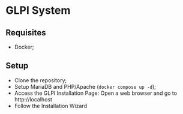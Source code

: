 # GLPI System


## Requisites

- Docker;

## Setup

- Clone the repository;
- Setup MariaDB and PHP/Apache (`docker compose up -d`);
- Access the GLPI Installation Page: Open a web browser and go to http://localhost
- Follow the Installation Wizard
